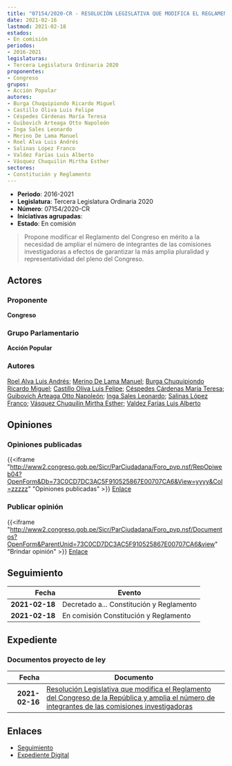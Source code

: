 ```yaml
---
title: "07154/2020-CR - RESOLUCIÓN LEGISLATIVA QUE MODIFICA EL REGLAMENTO DEL CONGRESO DE LA REPÚBLICA Y AMPLÍA EL NÚMERO DE INTEGRANTES DE LAS COMISIONES INVESTIGADORAS"
date: 2021-02-16
lastmod: 2021-02-18
estados:
- En comisión
periodos:
- 2016-2021
legislaturas:
- Tercera Legislatura Ordinaria 2020
proponentes:
- Congreso
grupos:
- Acción Popular
autores:
- Burga Chuquipiondo Ricardo Miguel
- Castillo Oliva Luis Felipe
- Céspedes Cárdenas María Teresa
- Guibovich Arteaga Otto Napoleón
- Inga Sales Leonardo
- Merino De Lama Manuel
- Roel Alva Luis Andrés
- Salinas López Franco
- Valdez Farías Luis Alberto
- Vásquez Chuquilin Mirtha Esther
sectores:
- Constitución y Reglamento
---
```

- **Periodo**: 2016-2021
- **Legislatura**: Tercera Legislatura Ordinaria 2020
- **Número**: 07154/2020-CR
- **Iniciativas agrupadas**: 
- **Estado**: En comisión

> Propone modificar el Reglamento del Congreso en mérito a la necesidad de ampliar el número de integrantes de las comisiones investigadoras a efectos de garantizar la más amplia pluralidad y representatividad del pleno del Congreso.


## Actores

### Proponente

**Congreso**

### Grupo Parlamentario

**Acción Popular**

### Autores

[Roel Alva Luis Andrés](mailto:mailto:lroel@congreso.gob.pe); [Merino De Lama Manuel](mailto:mailto:mmerino@congreso.gob.pe); [Burga Chuquipiondo Ricardo Miguel](mailto:mailto:rburga@congreso.gob.pe); [Castillo Oliva Luis Felipe](mailto:mailto:lcastilloo@congreso.gob.pe); [Céspedes Cárdenas María Teresa](mailto:mailto:mcespedes@congreso.gob.pe); [Guibovich Arteaga Otto Napoleón](mailto:mailto:oguibovich@congreso.gob.pe); [Inga Sales Leonardo](mailto:mailto:lingas@congreso.gob.pe); [Salinas López Franco](mailto:mailto:fsalinas@congreso.gob.pe); [Vásquez Chuquilin Mirtha Esther](mailto:mailto:mvasquezch@congreso.gob.pe); [Valdez Farías Luis Alberto](mailto:mailto:lvaldez@congreso.gob.pe)

## Opiniones

### Opiniones publicadas

{{<iframe "http://www2.congreso.gob.pe/Sicr/ParCiudadana/Foro_pvp.nsf/RepOpiweb04?OpenForm&Db=73C0CD7DC3AC5F910525867E00707CA6&View=yyyy&Col=zzzzz" "Opiniones publicadas" >}}
[Enlace](http://www2.congreso.gob.pe/Sicr/ParCiudadana/Foro_pvp.nsf/RepOpiweb04?OpenForm&Db=73C0CD7DC3AC5F910525867E00707CA6&View=yyyy&Col=zzzzz)

### Publicar opinión

{{<iframe "http://www2.congreso.gob.pe/Sicr/ParCiudadana/Foro_pvp.nsf/Documentos?OpenForm&ParentUnid=73C0CD7DC3AC5F910525867E00707CA6&view" "Brindar opinión" >}}
[Enlace](http://www2.congreso.gob.pe/Sicr/ParCiudadana/Foro_pvp.nsf/Documentos?OpenForm&ParentUnid=73C0CD7DC3AC5F910525867E00707CA6&view)


## Seguimiento

| Fecha | Evento |
|------:|--------|
| **2021-02-18** | Decretado a... Constitución y Reglamento |
| **2021-02-18** | En comisión Constitución y Reglamento |

## Expediente

### Documentos proyecto de ley

| Fecha | Documento |
|------:|-----------|
| **2021-02-16** | [Resolución Legislativa que modifica el Reglamento del Congreso de la República y amplia el número de integrantes de las comisiones investigadoras](http://www.leyes.congreso.gob.pe/Documentos/2016_2021/Proyectos_de_Ley_y_de_Resoluciones_Legislativas/PL07154-20210216.pdf) |

## Enlaces

- [Seguimiento](http://www2.congreso.gob.pe/Sicr/TraDocEstProc/CLProLey2016.nsf/f7fff46988ca05b1052578e100829cc7/d58334367c4f5ed30525867e006fd9cf?OpenDocument)
- [Expediente Digital](http://www2.congreso.gob.pe/Sicr/TraDocEstProc/Expvirt_2011.nsf/visbusqptramdoc1621/07154?opendocument)

